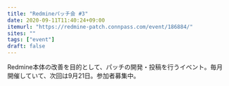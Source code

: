 ```yaml
---
title: "Redmineパッチ会 #3"
date: 2020-09-11T11:40:24+09:00
itemurl: "https://redmine-patch.connpass.com/event/186884/"
sites: ""
tags: ["event"]
draft: false
---
```


Redmine本体の改善を目的として、パッチの開発・投稿を行うイベント。毎月開催していて、次回は9月21日。参加者募集中。
